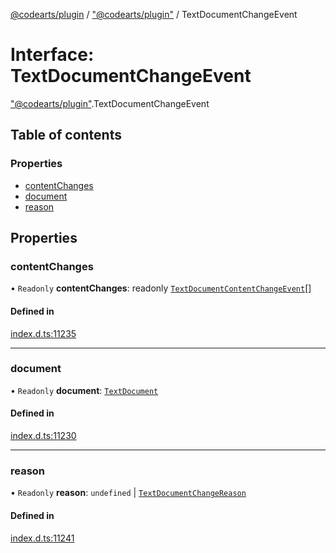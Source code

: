 [@codearts/plugin](../README.md) / ["@codearts/plugin"](../modules/_codearts_plugin_.md) / TextDocumentChangeEvent

# Interface: TextDocumentChangeEvent

["@codearts/plugin"](../modules/_codearts_plugin_.md).TextDocumentChangeEvent

## Table of contents

### Properties

- [contentChanges](codearts_plugin_.TextDocumentChangeEvent.md#contentchanges)
- [document](codearts_plugin_.TextDocumentChangeEvent.md#document)
- [reason](codearts_plugin_.TextDocumentChangeEvent.md#reason)

## Properties

### contentChanges

• `Readonly` **contentChanges**: readonly [`TextDocumentContentChangeEvent`](codearts_plugin_.TextDocumentContentChangeEvent.md)[]

#### Defined in

[index.d.ts:11235](https://github.com/huaweicloud/cloudide-plugin-api/blob/03c74e5/index.d.ts#L11235)

___

### document

• `Readonly` **document**: [`TextDocument`](codearts_plugin_.TextDocument.md)

#### Defined in

[index.d.ts:11230](https://github.com/huaweicloud/cloudide-plugin-api/blob/03c74e5/index.d.ts#L11230)

___

### reason

• `Readonly` **reason**: `undefined` \| [`TextDocumentChangeReason`](../enums/codearts_plugin_.TextDocumentChangeReason.md)

#### Defined in

[index.d.ts:11241](https://github.com/huaweicloud/cloudide-plugin-api/blob/03c74e5/index.d.ts#L11241)
